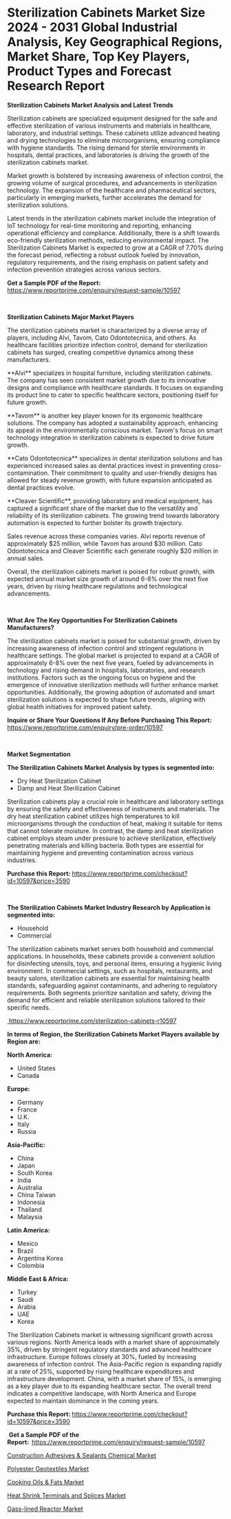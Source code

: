 <p><h1>Sterilization Cabinets Market Size 2024 - 2031 Global Industrial Analysis, Key Geographical Regions, Market Share, Top Key Players, Product Types and Forecast Research Report</h1></p><p><strong>Sterilization Cabinets Market Analysis and Latest Trends</strong></p>
<p><p>Sterilization cabinets are specialized equipment designed for the safe and effective sterilization of various instruments and materials in healthcare, laboratory, and industrial settings. These cabinets utilize advanced heating and drying technologies to eliminate microorganisms, ensuring compliance with hygiene standards. The rising demand for sterile environments in hospitals, dental practices, and laboratories is driving the growth of the sterilization cabinets market.</p><p>Market growth is bolstered by increasing awareness of infection control, the growing volume of surgical procedures, and advancements in sterilization technology. The expansion of the healthcare and pharmaceutical sectors, particularly in emerging markets, further accelerates the demand for sterilization solutions. </p><p>Latest trends in the sterilization cabinets market include the integration of IoT technology for real-time monitoring and reporting, enhancing operational efficiency and compliance. Additionally, there is a shift towards eco-friendly sterilization methods, reducing environmental impact. The Sterilization Cabinets Market is expected to grow at a CAGR of 7.70% during the forecast period, reflecting a robust outlook fueled by innovation, regulatory requirements, and the rising emphasis on patient safety and infection prevention strategies across various sectors.</p></p>
<p><strong>Get a Sample PDF of the Report:&nbsp;</strong> <a href="https://www.reportprime.com/enquiry/request-sample/10597">https://www.reportprime.com/enquiry/request-sample/10597</a></p>
<p>&nbsp;</p>
<p><strong>Sterilization Cabinets Major Market Players</strong></p>
<p><p>The sterilization cabinets market is characterized by a diverse array of players, including Alvi, Tavom, Cato Odontotecnica, and others. As healthcare facilities prioritize infection control, demand for sterilization cabinets has surged, creating competitive dynamics among these manufacturers.</p><p>**Alvi** specializes in hospital furniture, including sterilization cabinets. The company has seen consistent market growth due to its innovative designs and compliance with healthcare standards. It focuses on expanding its product line to cater to specific healthcare sectors, positioning itself for future growth.</p><p>**Tavom** is another key player known for its ergonomic healthcare solutions. The company has adopted a sustainability approach, enhancing its appeal in the environmentally conscious market. Tavom's focus on smart technology integration in sterilization cabinets is expected to drive future growth.</p><p>**Cato Odontotecnica** specializes in dental sterilization solutions and has experienced increased sales as dental practices invest in preventing cross-contamination. Their commitment to quality and user-friendly designs has allowed for steady revenue growth, with future expansion anticipated as dental practices evolve.</p><p>**Cleaver Scientific**, providing laboratory and medical equipment, has captured a significant share of the market due to the versatility and reliability of its sterilization cabinets. The growing trend towards laboratory automation is expected to further bolster its growth trajectory.</p><p>Sales revenue across these companies varies. Alvi reports revenue of approximately $25 million, while Tavom has around $30 million. Cato Odontotecnica and Cleaver Scientific each generate roughly $20 million in annual sales.</p><p>Overall, the sterilization cabinets market is poised for robust growth, with expected annual market size growth of around 6-8% over the next five years, driven by rising healthcare regulations and technological advancements.</p></p>
<p>&nbsp;</p>
<p><strong>What Are The Key Opportunities For Sterilization Cabinets Manufacturers?</strong></p>
<p><p>The sterilization cabinets market is poised for substantial growth, driven by increasing awareness of infection control and stringent regulations in healthcare settings. The global market is projected to expand at a CAGR of approximately 6-8% over the next five years, fueled by advancements in technology and rising demand in hospitals, laboratories, and research institutions. Factors such as the ongoing focus on hygiene and the emergence of innovative sterilization methods will further enhance market opportunities. Additionally, the growing adoption of automated and smart sterilization solutions is expected to shape future trends, aligning with global health initiatives for improved patient safety.</p></p>
<p><strong>Inquire or Share Your Questions If Any Before Purchasing This Report:</strong> <a href="https://www.reportprime.com/enquiry/pre-order/10597">https://www.reportprime.com/enquiry/pre-order/10597</a></p>
<p>&nbsp;</p>
<p><strong>Market Segmentation</strong></p>
<p><strong>The Sterilization Cabinets Market Analysis by types is segmented into:</strong></p>
<p><ul><li>Dry Heat Sterilization Cabinet</li><li>Damp and Heat Sterilization Cabinet</li></ul></p>
<p><p>Sterilization cabinets play a crucial role in healthcare and laboratory settings by ensuring the safety and effectiveness of instruments and materials. The dry heat sterilization cabinet utilizes high temperatures to kill microorganisms through the conduction of heat, making it suitable for items that cannot tolerate moisture. In contrast, the damp and heat sterilization cabinet employs steam under pressure to achieve sterilization, effectively penetrating materials and killing bacteria. Both types are essential for maintaining hygiene and preventing contamination across various industries.</p></p>
<p><strong>Purchase this Report:&nbsp;</strong><a href="https://www.reportprime.com/checkout?id=10597&price=3590">https://www.reportprime.com/checkout?id=10597&price=3590</a></p>
<p>&nbsp;</p>
<p><strong>The Sterilization Cabinets Market Industry Research by Application is segmented into:</strong></p>
<p><ul><li>Household</li><li>Commercial</li></ul></p>
<p><p>The sterilization cabinets market serves both household and commercial applications. In households, these cabinets provide a convenient solution for disinfecting utensils, toys, and personal items, ensuring a hygienic living environment. In commercial settings, such as hospitals, restaurants, and beauty salons, sterilization cabinets are essential for maintaining health standards, safeguarding against contaminants, and adhering to regulatory requirements. Both segments prioritize sanitation and safety, driving the demand for efficient and reliable sterilization solutions tailored to their specific needs.</p></p>
<p><a href="https://www.reportprime.com/sterilization-cabinets-r10597">&nbsp;https://www.reportprime.com/sterilization-cabinets-r10597</a></p>
<p><strong>In terms of Region, the Sterilization Cabinets Market Players available by Region are:</strong></p>
<p>
    <p> <strong> North America: </strong>
        <ul>
            <li>United States</li>
            <li>Canada</li>
        </ul>
        </p> 
    <p> <strong> Europe: </strong>
        <ul>
            <li>Germany</li>
            <li>France</li>
            <li>U.K.</li>
            <li>Italy</li>
            <li>Russia</li>
        </ul>
        </p> 
    <p> <strong> Asia-Pacific: </strong>
        <ul>
            <li>China</li>
            <li>Japan</li>
            <li>South Korea</li>
            <li>India</li>
            <li>Australia</li>
            <li>China Taiwan</li>
            <li>Indonesia</li>
            <li>Thailand</li>
            <li>Malaysia</li>
        </ul>
        </p> 
    <p> <strong> Latin America: </strong>
        <ul>
            <li>Mexico</li>
            <li>Brazil</li>
            <li>Argentina Korea</li>
            <li>Colombia</li>
        </ul>
        </p> 
    <p> <strong> Middle East & Africa: </strong>
        <ul>
            <li>Turkey</li>
            <li>Saudi</li>
            <li>Arabia</li>
            <li>UAE</li>
            <li>Korea</li>
        </ul>
    </p>
    </p>
<p><p>The Sterilization Cabinets market is witnessing significant growth across various regions. North America leads with a market share of approximately 35%, driven by stringent regulatory standards and advanced healthcare infrastructure. Europe follows closely at 30%, fueled by increasing awareness of infection control. The Asia-Pacific region is expanding rapidly at a rate of 25%, supported by rising healthcare expenditures and infrastructure development. China, with a market share of 15%, is emerging as a key player due to its expanding healthcare sector. The overall trend indicates a competitive landscape, with North America and Europe expected to maintain dominance in the coming years.</p></p>
<p><strong>Purchase this Report: </strong><a href="https://www.reportprime.com/checkout?id=10597&price=3590">https://www.reportprime.com/checkout?id=10597&price=3590</a></p>
<p>&nbsp;<strong>Get a Sample PDF of the Report:&nbsp;&nbsp;</strong><a href="https://www.reportprime.com/enquiry/request-sample/10597">https://www.reportprime.com/enquiry/request-sample/10597</a></p>
<p><strong></strong></p>
<p><p><a href="https://issuu.com/reportprime-2/docs/construction-adhesives-sealants-che_bf8f836b60c044">Construction Adhesives & Sealants Chemical Market</a></p><p><a href="https://www.linkedin.com/pulse/global-polyester-geotextiles-market-size-trends-analysis-regional-rmkhe?trackingId=dk27IxarR2inzvDIFuaSgg%3D%3D">Polyester Geotextiles Market</a></p><p><a href="https://issuu.com/reportprime-2/docs/cooking-oils-fats-market-size-2030._4a58afb7143f6e">Cooking Oils & Fats Market</a></p><p><a href="https://medium.com/@javooyce546456/this-heat-shrink-terminals-and-splices-market-research-report-evaluates-the-key-market-trends-dc33a9c2715c">Heat Shrink Terminals and Splices Market</a></p><p><a href="https://medium.com/@javooyce546456/the-global-market-overview-of-the-gass-lined-reactor-market-provides-a-unique-perspective-on-the-65776c04e5cf">Gass-lined Reactor Market</a></p></p>